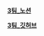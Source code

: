 <br>


__[3팀_노션](https://teal-scabiosa-2df.notion.site/1cc957dbcde24d07b8ab92c6454518c2?pvs=4)__ <br>

__[3팀_깃허브](https://github.com/artistyun/crocle.git)__

